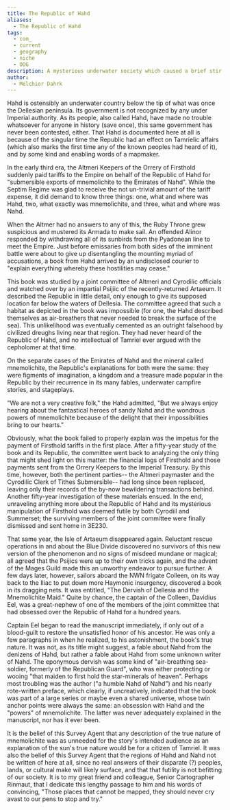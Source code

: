 ```yaml
---
title: The Republic of Hahd
aliases:
  - The Republic of Hahd
tags:
  - com_
  - current
  - geography
  - niche
  - OOG
description: A mysterious underwater society which caused a brief stir among the people of Summerset and Cyrodiil.
author:
  - Melchior Dahrk
---
```

Hahd is ostensibly an underwater country below the tip of what was once the Dellesian peninsula. Its government is not recognized by any under Imperial authority. As its people, also called Hahd, have made no trouble whatsoever for anyone in history (save once), this same government has never been contested, either. That Hahd is documented here at all is because of the singular time the Republic had an effect on Tamrielic affairs (which also marks the first time any of the known peoples had heard of it), and by some kind and enabling words of a mapmaker.  
  
In the early third era, the Altmeri Keepers of the Orrery of Firsthold suddenly paid tariffs to the Empire on behalf of the Republic of Hahd for "submersible exports of mnemolichite to the Emirates of Nahd". While the Septim Regime was glad to receive the not un-trivial amount of the tariff expense, it did demand to know three things: one, what and where was Hahd, two, what exactly was mnemolichite, and three, what and where was Nahd.  
  
When the Altmer had no answers to any of this, the Ruby Throne grew suspicious and mustered its Armada to make sail. An offended Alinor responded by withdrawing all of its sunbirds from the Pyadonean line to meet the Empire. Just before emissaries from both sides of the imminent battle were about to give up disentangling the mounting myriad of accusations, a book from Hahd arrived by an undisclosed courier to "explain everything whereby these hostilities may cease."  
  
This book was studied by a joint committee of Altmeri and Cyrodilic officials and watched over by an impartial Psijiic of the recently-returned Artaeum. It described the Republic in little detail, only enough to give its supposed location far below the waters of Dellesia. The committee agreed that such a habitat as depicted in the book was impossible (for one, the Hahd described themselves as air-breathers that never needed to break the surface of the sea). This unlikelihood was eventually cemented as an outright falsehood by civilized dreughs living near that region. They had never heard of the Republic of Hahd, and no intellectual of Tamriel ever argued with the cepholomer at that time.  
  
On the separate cases of the Emirates of Nahd and the mineral called mnemolichite, the Republic's explanations for both were the same: they were figments of imagination, a kingdom and a treasure made popular in the Republic by their recurrence in its many fables, underwater campfire stories, and stageplays.  
  
"We are not a very creative folk," the Hahd admitted, "But we always enjoy hearing about the fantastical heroes of sandy Nahd and the wondrous powers of mnemolichite because of the delight that their impossibilities bring to our hearts."  
  
Obviously, what the book failed to properly explain was the impetus for the payment of Firsthold tariffs in the first place. After a fifty-year study of the book and its Republic, the committee went back to analyzing the only thing that might shed light on this matter: the financial logs of Firsthold and those payments sent from the Orrery Keepers to the Imperial Treasury. By this time, however, both the pertinent parties-- the Altmeri paymaster and the Cyrodilic Clerk of Tithes Submersible-- had long since been replaced, leaving only their records of the by-now bewildering transactions behind. Another fifty-year investigation of these materials ensued. In the end, unraveling anything more about the Republic of Hahd and its mysterious manipulation of Firsthold was deemed futile by both Cyrodiil and Summerset; the surviving members of the joint committee were finally dismissed and sent home in 3E230.  
  
That same year, the Isle of Artaeum disappeared again. Reluctant rescue operations in and about the Blue Divide discovered no survivors of this new version of the phenomenon and no signs of misdeed mundane or magical; all agreed that the Psijics were up to their own tricks again, and the advent of the Mages Guild made this an unworthy endeavor to pursue further. A few days later, however, sailors aboard the NWN frigate Colleen, on its way back to the Iliac to put down more Haymonic insurgency, discovered a book in its dragging nets. It was entitled, "The Dervish of Dellesia and the Mnemolichite Maid." Quite by chance, the captain of the Colleen, Davidius Eel, was a great-nephew of one of the members of the joint committee that had obsessed over the Republic of Hahd for a hundred years.  
  
Captain Eel began to read the manuscript immediately, if only out of a blood-guilt to restore the unsatisfied honor of his ancestor. He was only a few paragraphs in when he realized, to his astonishment, the book's true nature. It was not, as its title might suggest, a fable about Nahd from the denizens of Hahd, but rather a fable about Hahd from some unknown writer of Nahd. The eponymous dervish was some kind of "air-breathing sea-soldier, formerly of the Republican Guard", who was either protecting or wooing "that maiden to first hold the star-minerals of heaven". Perhaps most troubling was the author ("a humble Nahd of Nahd") and his nearly rote-written preface, which clearly, if uncreatively, indicated that the book was part of a large series or maybe even a shared universe, whose twin anchor points were always the same: an obsession with Hahd and the "powers" of mnemolichite. The latter was never adequately explained in the manuscript, nor has it ever been.  
  
It is the belief of this Survey Agent that any description of the true nature of mnemolichite was as unneeded for the story's intended audience as an explanation of the sun's true nature would be for a citizen of Tamriel. It was also the belief of this Survey Agent that the regions of Hahd and Nahd not be written of here at all, since no real answers of their disparate (?) peoples, lands, or cultural make will likely surface, and that that futility is not befitting of our society. It is to my great friend and colleague, Senior Cartographer Rinmaut, that I dedicate this lengthy passage to him and his words of convincing, "Those places that cannot be mapped, they should never cry avast to our pens to stop and try."